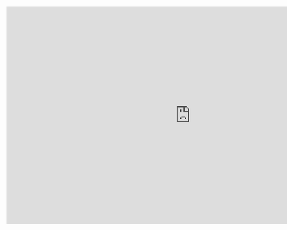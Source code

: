 <br>
<br>

<iframe src="https://docs.google.com/presentation/d/1nGlLAm8IdMakkWHVnebLk-lUBU56sbWEmfG8wqhjQ-c/edit#slide=id.g2ef571162d_0_112" frameborder="0" width="960" height="569" allowfullscreen="true" mozallowfullscreen="true" webkitallowfullscreen="true" style="display: block;margin: auto;"></iframe>
